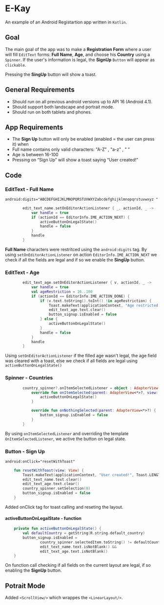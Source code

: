 # E-Kay

An example of an Android Registartion app written in `Kotlin`.

## Goal

The main goal of the app was to make a **Registration Form** where a user will fill `EditText` forms: **Full Name**, **Age**, and choose his **Country** using a `Spinner`.
If the user's information is legal, the **SignUp** `Button` will appear as `clickable`.

Pressing the **SingUp** button will show a toast.

## General Requirements

- Should run on all previous android versions up to API 16 (Android 4.1).
- Should support both landscape and portrait mode.
- Should run on both tablets and phones.

## App Requirements

- The **Sign Up** button will only be enabled (enabled = the user can press it) when
- Full name contains only valid characters: "A-Z" , "a-z" , " "
- Age is between 16-100
- Pressing on “Sign Up” will show a toast saying “User created!”

## Code

### EditText - Full Name

```xml
android:digits="ABCDEFGHIJKLMNOPQRSTUVWXYZabcdefghijklmnopqrstuvwxyz "
```

```Kotlin
        edit_text_name.setOnEditorActionListener { _, actionId, _ ->
            var handle = true
            if (actionId == EditorInfo.IME_ACTION_NEXT) {
                activeButtonOnLegalState()
                handle = false
            }
            handle
        }
```

**Full Name** characters were restritced using the `android:digits` tag.
By using `setOnEditorActionListener` on action `EditorInfo.IME_ACTION_NEXT` we check if all the fields are legal and if so we enable the **SingUp** button.

### EditText - Age

```Kotlin
        edit_text_age.setOnEditorActionListener { v, actionId, _ ->
            var handle = true
            val ageRestriction = 16..100
            if (actionId == EditorInfo.IME_ACTION_DONE) {
                if (v.text.toString().toInt() !in ageRestriction) {
                    Toast.makeText(applicationContext, "Age restricted to 16-100", Toast.LENGTH_SHORT).show()
                    edit_text_age.text.clear()
                    button_signup.isEnabled = false
                } else {
                    activeButtonOnLegalState()
                }
                handle = false
            }
            handle
        }
```

Using `setOnEditorActionListener` if the filled age wasn't legal, the age field was cleared with a toast, else we check if all fields are legal using `activeButtonOnLegalState()`

### Spinner - Countries

```kotlin
        country_spinner?.onItemSelectedListener = object : AdapterView.OnItemSelectedListener {
            override fun onItemSelected(parent: AdapterView<*>?, view: View?, position: Int, id: Long) {
                activeButtonOnLegalState()
            }

            override fun onNothingSelected(parent: AdapterView<*>?) {
                button_signup.isEnabled = false
            }
        }
```

By using `onItemSelectedListener` and overriding the template `OnItemSelectedListener`, we active the button on legal state.

### Button - Sign Up

```xml
android:onClick="resetWithToast"
```

```kotlin
    fun resetWithToast(view: View) {
        Toast.makeText(applicationContext, "User created!", Toast.LENGTH_SHORT).show()
        edit_text_name.text.clear()
        edit_text_age.text.clear()
        country_spinner.setSelection(0)
        button_signup.isEnabled = false
    }
```

Added onClick tag for toast calling and reseting the layout.

#### activeButtonOnLegalState - function

```kotlin
    private fun activeButtonOnLegalState() {
        val defaultCountry = getString(R.string.default_country)
        button_signup.isEnabled =
                country_spinner.selectedItem.toString() != defaultCountry &&
                edit_text_name.text.isNotBlank() &&
                edit_text_age.text.isNotBlank()
    }
```

On function call checking if all fields on the current layout are legal, if so enabling the **SignUp** button.

## Potrait Mode

Added `<ScrollView/>` which wrappes the `<LinearLayout/>`.